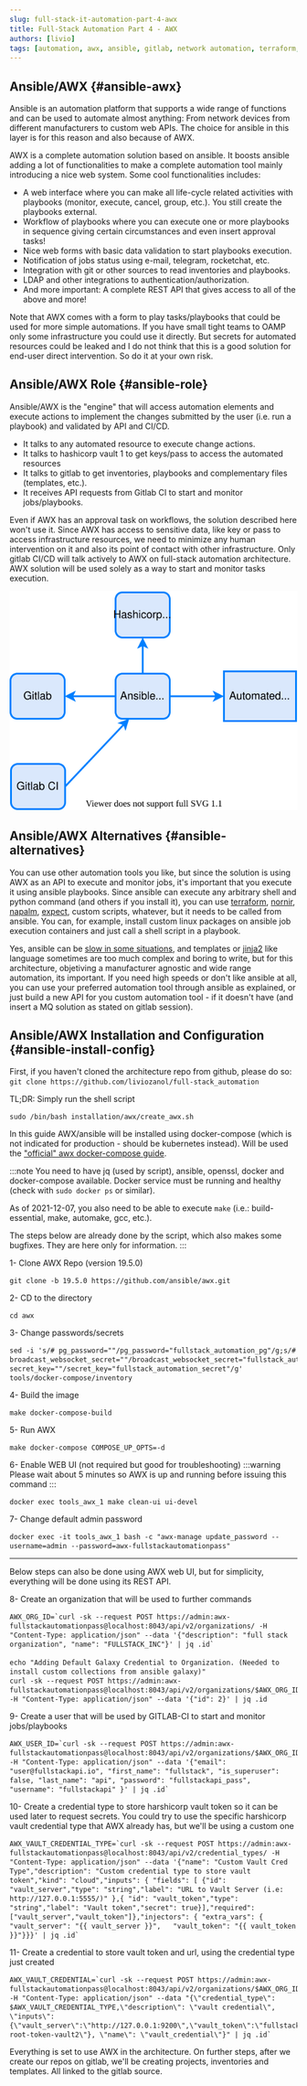 ```yaml
---
slug: full-stack-it-automation-part-4-awx
title: Full-Stack Automation Part 4 - AWX
authors: [livio]
tags: [automation, awx, ansible, gitlab, network automation, terraform, playbook, inventory]
---
```


## Ansible/AWX {#ansible-awx}

Ansible is an automation platform that supports a wide range of functions and can be used to automate almost anything: From network devices from different manufacturers to custom web APIs. The choice for ansible in this layer is for this reason and also because of AWX.

<!--truncate-->

AWX is a complete automation solution based on ansible. It boosts ansible adding a lot of functionalities to make a complete automation tool mainly introducing a nice web system. Some cool functionalities includes:
- A web interface where you can make all life-cycle related activities with playbooks (monitor, execute, cancel, group, etc.). You still create the playbooks external.
- Workflow of playbooks where you can execute one or more playbooks in sequence giving certain circumstances and even insert approval tasks!
- Nice web forms with basic data validation to start playbooks execution.
- Notification of jobs status using e-mail, telegram, rocketchat, etc.
- Integration with git or other sources to read inventories and playbooks.
- LDAP and other integrations to authentication/authorization.
- And more important: A complete REST API that gives access to all of the above and more!


Note that AWX comes with a form to play tasks/playbooks that could be used for more simple automations. If you have small tight teams to OAMP only some infrastructure you could use it directly. But secrets for automated resources could be leaked and I do not think that this is a good solution for end-user direct intervention. So do it at your own risk.

## Ansible/AWX Role {#ansible-role}

Ansible/AWX is the "engine" that will access automation elements and execute actions to implement the changes submitted by the user (i.e. run a playbook) and validated by API and CI/CD.

- It talks to any automated resource to execute change actions.
- It talks to hashicorp vault 1 to get keys/pass to access the automated resources
- It talks to gitlab to get inventories, playbooks and complementary files (templates, etc.).
- It receives API requests from Gitlab CI to start and monitor jobs/playbooks.

Even if AWX has an approval task on workflows, the solution described here won't use it. Since AWX has access to sensitive data, like key or pass to access infrastructure resources, we need to minimize any human intervention on it and also its point of contact with other infrastructure. Only gitlab CI/CD will talk actively to AWX on full-stack automation architecture. AWX solution will be used solely as a way to start and monitor tasks execution.

![AWX/ansible role on architecture](./img/awx_arch.svg)

## Ansible/AWX Alternatives {#ansible-alternatives}

You can use other automation tools you like, but since the solution is using AWX as an API to execute and monitor jobs, it's important that you execute it using ansible playbooks. Since ansible can execute any arbitrary shell and python command (and others if you install it), you can use [terraform](https://www.terraform.io/), [nornir](https://nornir.readthedocs.io/en/latest/), [napalm](https://napalm.readthedocs.io/en/latest/), [expect](https://en.wikipedia.org/wiki/Expect), custom scripts, whatever, but it needs to be called from ansible. You can, for example, install custom linux packages on ansible job execution containers and just call a shell script in a playbook.

Yes, ansible can be [slow in some situations](https://networklore.com/ansible-nornir-speed/), and templates or [jinja2](https://docs.ansible.com/ansible/latest/user_guide/playbooks_templating.html) like language sometimes are too much complex and boring to write, but for this architecture, objetiving a manufacturer agnostic and wide range automation, its important. If you need high speeds or don't like ansible at all, you can use your preferred automation tool through ansible as explained, or just build a new API for you custom automation tool - if it doesn't have (and insert a MQ solution as stated on gitlab session).


## Ansible/AWX Installation and Configuration {#ansible-install-config}

First, if you haven't cloned the architecture repo from github, please do so: ```git clone https://github.com/liviozanol/full-stack_automation```

TL;DR: Simply run the shell script
```
sudo /bin/bash installation/awx/create_awx.sh
```

In this guide AWX/ansible will be installed using docker-compose (which is not indicated for production - should be kubernetes instead). Will be used the ["official" awx docker-compose guide](https://github.com/ansible/awx/blob/devel/tools/docker-compose/README.md).

:::note
You need to have jq (used by script), ansible, openssl, docker and docker-compose available. Docker service must be running and healthy (check with ```sudo docker ps``` or similar).

As of 2021-12-07, you also need to be able to execute ```make``` (i.e.: build-essential, make, automake, gcc, etc.).

The steps below are already done by the script, which also makes some bugfixes. They are here only for information.
:::





1- Clone AWX Repo (version 19.5.0)

```shell
git clone -b 19.5.0 https://github.com/ansible/awx.git
```


2- CD to the directory

```shell
cd awx
```


3- Change passwords/secrets

```shell
sed -i 's/# pg_password=""/pg_password="fullstack_automation_pg"/g;s/# broadcast_websocket_secret=""/broadcast_websocket_secret="fullstack_automation_broadcast_websocket"/g;s/# secret_key=""/secret_key="fullstack_automation_secret"/g' tools/docker-compose/inventory
```


4- Build the image

```shell
make docker-compose-build
```


5- Run AWX

```shell
make docker-compose COMPOSE_UP_OPTS=-d
```


6- Enable WEB UI (not required but good for troubleshooting)
:::warning
Please wait about 5 minutes so AWX is up and running before issuing this command
:::
```shell
docker exec tools_awx_1 make clean-ui ui-devel
```


7- Change default admin password

```shell
docker exec -it tools_awx_1 bash -c "awx-manage update_password --username=admin --password=awx-fullstackautomationpass"
```

----

Below steps can also be done using AWX web UI, but for simplicity, everything will be done using its REST API.


8- Create an organization that will be used to further commands
```shell
AWX_ORG_ID=`curl -sk --request POST https://admin:awx-fullstackautomationpass@localhost:8043/api/v2/organizations/ -H "Content-Type: application/json" --data '{"description": "full stack organization", "name": "FULLSTACK_INC"}' | jq .id`

echo "Adding Default Galaxy Credential to Organization. (Needed to install custom collections from ansible galaxy)"
curl -sk --request POST https://admin:awx-fullstackautomationpass@localhost:8043/api/v2/organizations/$AWX_ORG_ID/galaxy_credentials/ -H "Content-Type: application/json" --data '{"id": 2}' | jq .id
```


9- Create a user that will be used by GITLAB-CI to start and monitor jobs/playbooks
```shell
AWX_USER_ID=`curl -sk --request POST https://admin:awx-fullstackautomationpass@localhost:8043/api/v2/organizations/$AWX_ORG_ID/users/ -H "Content-Type: application/json" --data '{"email": "user@fullstackapi.io", "first_name": "fullstack", "is_superuser": false, "last_name": "api", "password": "fullstackapi_pass", "username": "fullstackapi" }' | jq .id`

```


10- Create a credential type to store harshicorp vault token so it can be used later to request secrets. You could try to use the specific harshicorp vault credential type that AWX already has, but we'll be using a custom one
```shell
AWX_VAULT_CREDENTIAL_TYPE=`curl -sk --request POST https://admin:awx-fullstackautomationpass@localhost:8043/api/v2/credential_types/ -H "Content-Type: application/json" --data '{"name": "Custom Vault Cred Type","description": "Custom credential type to store vault token","kind": "cloud","inputs": {	"fields": [	{"id": "vault_server","type": "string","label": "URL to Vault Server (i.e: http://127.0.0.1:5555/)"	},{	"id": "vault_token","type": "string","label": "Vault token","secret": true}],"required": ["vault_server","vault_token"]},"injectors": {	"extra_vars": {	"vault_server": "{{ vault_server }}",	"vault_token": "{{ vault_token }}"}}}' | jq .id`
```


11- Create a credential to store vault token and url, using the credential type just created
```shell
AWX_VAULT_CREDENTIAL=`curl -sk --request POST https://admin:awx-fullstackautomationpass@localhost:8043/api/v2/organizations/$AWX_ORG_ID/credentials/ -H "Content-Type: application/json" --data "{\"credential_type\": $AWX_VAULT_CREDENTIAL_TYPE,\"description\": \"vault credential\", \"inputs\":{\"vault_server\":\"http://127.0.0.1:9200\",\"vault_token\":\"fullstackautomation-root-token-vault2\"}, \"name\": \"vault_credential\"}" | jq .id`
```


Everything is set to use AWX in the architecture. On further steps, after we create our repos on gitlab, we'll be creating projects, inventories and templates. All linked to the gitlab source.